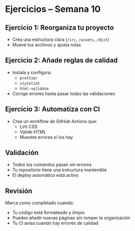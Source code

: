 # Ejercicios – Semana 10

## Ejercicio 1: Reorganiza tu proyecto

- Crea una estructura clara (`/src`, `/assets`, `/dist`)
- Mueve tus archivos y ajusta rutas

## Ejercicio 2: Añade reglas de calidad

- Instala y configura:
  - `prettier`
  - `stylelint`
  - `html-validate`
- Corrige errores hasta pasar todas las validaciones

## Ejercicio 3: Automatiza con CI

- Crea un workflow de GitHub Actions que:
  - Lint CSS
  - Valide HTML
  - Muestre errores si los hay

## Validación

- Todos los comandos pasan sin errores
- Tu repositorio tiene una estructura mantenible
- El deploy automático está activo

## Revisión

Marca como completado cuando:
- Tu código está formateado y limpio
- Puedes añadir nuevas páginas sin romper la organización
- Tu CI avisa cuando hay errores de calidad
